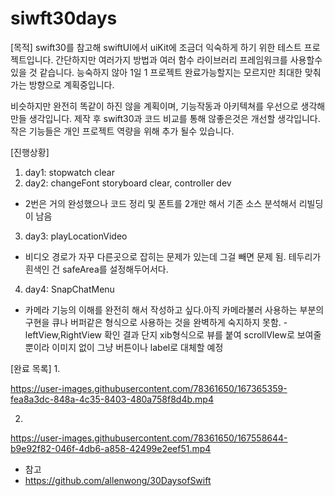 # siwft30days



[목적]
swift30를 참고해 swiftUI에서 uiKit에 조금더 익숙하게 하기 위한 테스트 프로젝트입니다.
간단하지만 여러가지 방법과 여러 함수 라이브러리 프레임워크를 사용할수 있을 것 같습니다.
능숙하지 않아 1일 1 프로젝트 완료가능할지는 모르지만 최대한 맞춰가는 방향으로 계획중입니다.

비슷하지만 완전히 똑같이 하진 않을 계획이며, 기능작동과 아키텍쳐를 우선으로 생각해 만들 생각입니다.
제작 후 swift30과 코드 비교를 통해 않좋은것은 개선할 생각입니다.
작은 기능들은 개인 프로젝트 역량을 위해 추가 될수 있습니다.

[진행상황]

1. day1: stopwatch clear
2. day2: changeFont storyboard clear, controller dev
 - 2번은 거의 완성했으나 코드 정리 및 폰트를 2개만 해서 기존 소스 분석해서 리빌딩이 남음

3. day3: playLocationVideo
 - 비디오 경로가 자꾸 다른곳으로 잡히는 문제가 있는데 그걸 빼면 문제 됨. 테두리가 흰색인 건 safeArea를 설정해두어서다.
4. day4: SnapChatMenu
- 카메라 기능의 이해를 완전히 해서 작성하고 싶다.아직 카메라불러 사용하는 부분의 구현을 큐나 버퍼같은 형식으로 사용하는 것을 완벽하게 숙지하지 못함.
-leftView,RightView 확인 결과 단지 xib형식으로 뷰를 붙여 scrollVIew로 보여줄 뿐이라 이미지 없이 그냥 버튼이나 label로 대체할 예정

[완료 목록]
1.

https://user-images.githubusercontent.com/78361650/167365359-fea8a3dc-848a-4c35-8403-480a758f8d4b.mp4

2.

https://user-images.githubusercontent.com/78361650/167558644-b9e92f82-046f-4db6-a858-42499e2eef51.mp4






- 참고
- https://github.com/allenwong/30DaysofSwift
